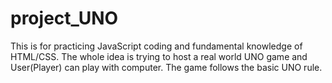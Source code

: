 # project_UNO
This is for practicing JavaScript coding and fundamental knowledge of HTML/CSS. 
The whole idea is trying to host a real world UNO game and User(Player) can play with computer.
The game follows the basic UNO rule.
